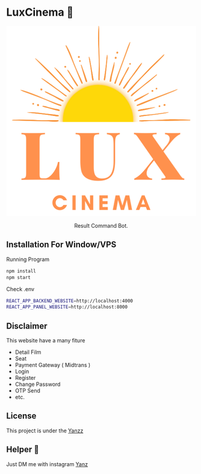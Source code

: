 <h1>LuxCinema 🎥</h1>

<p align="center">
  <img src="./public/LUXCinema.png" width="550" />
</p>
 
<p align="center">Result Command Bot.</p>

## Installation For Window/VPS
Running Program
```bash
npm install
npm start
```

Check .env
```bash
REACT_APP_BACKEND_WEBSITE=http://localhost:4000
REACT_APP_PANEL_WEBSITE=http://localhost:8000
```

## Disclaimer
This website have a many fiture 
- Detail Film
- Seat 
- Payment Gateway ( Midtrans )
- Login
- Register
- Change Password
- OTP Send
- etc.

## License

This project is under the [Yanzz](https://github.com/Yanzz231)

## Helper 🤖

Just DM me with instagram [Yanz](https://www.instagram.com/iyanmikasa/)
